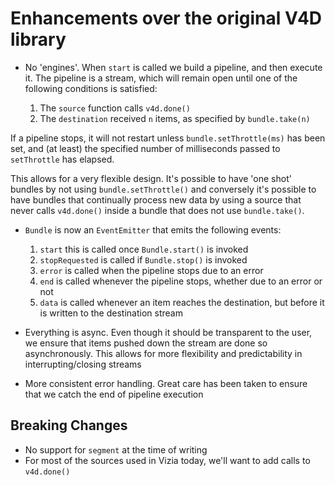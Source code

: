 # Enhancements over the original V4D library

* No 'engines'. When `start` is called we build a pipeline, and then execute it.
The pipeline is a stream, which will remain open until one of the following conditions
is satisfied:

  1. The `source` function calls `v4d.done()`
  2. The `destination` received `n` items, as specified by `bundle.take(n)`

If a pipeline stops, it will not restart unless `bundle.setThrottle(ms)` has been
set, and (at least) the specified number of milliseconds passed to `setThrottle` has elapsed.

This allows for a very flexible design. It's possible to have 'one shot' bundles by not using
`bundle.setThrottle()` and conversely it's possible to have bundles that continually process
new data by using a source that never calls `v4d.done()` inside a bundle that does not use
`bundle.take()`.

* `Bundle` is now an `EventEmitter` that emits the following events:
  1. `start` this is called once `Bundle.start()` is invoked
  2. `stopRequested` is called if `Bundle.stop()` is invoked
  3. `error` is called when the pipeline stops due to an error
  4. `end` is called whenever the pipeline stops, whether due to an error or not
  5. `data` is called whenever an item reaches the destination, but before it is written to the destination stream

* Everything is async. Even though it should be transparent to the user, we ensure that items
pushed down the stream are done so asynchronously. This allows for more flexibility and predictability
in interrupting/closing streams

* More consistent error handling. Great care has been taken to ensure that we catch the end of
pipeline execution

## Breaking Changes

* No support for `segment` at the time of writing
* For most of the sources used in Vizia today, we'll want to add calls to `v4d.done()`
